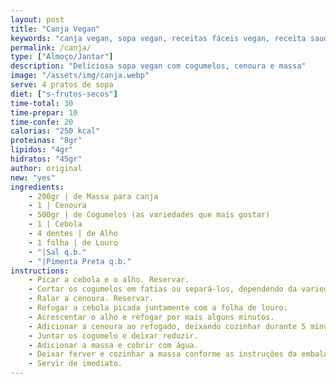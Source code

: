 ```yaml
---
layout: post
title: "Canja Vegan"
keywords: "canja vegan, sopa vegan, receitas fáceis vegan, receita saudável, sopa sem carne, canja de cogumelos, vegan, jantar saudável, almoço saudável, comida reconfortante vegan, Canja vegan, Sopa vegan, Receita saudável, Canja de cogumelos, Comida reconfortante vegan, Receita fácil de canja vegan com cogumelos, Como fazer canja vegan saudável e nutritiva, Sopa vegana com massa e legumes para o jantar, Canja sem carne com cenoura e cogumelos, Prato reconfortante vegan para dias frios, Receita rápida de canja vegan para almoço ou jantar, Canja leve e saudável para dietas plant-based, Sopa de cogumelos vegan, Massa em receitas veganas, Sopa sem produtos de origem animal, Louro e cenoura em pratos veganos, Alimentação plant-based, Refeições rápidas e saudáveis, Receitas económicas e fáceis, Sopa reconfortante para toda a família, Prato principal leve e nutritivo, Receitas veganas para iniciantes"
permalink: /canja/
type: ["Almoço/Jantar"]
description: "Deliciosa sopa vegan com cogumelos, cenoura e massa"
image: "/assets/img/canja.webp"
serve: 4 pratos de sopa
diet: ["s-frutos-secos"]
time-total: 30
time-prepar: 10
time-confe: 20
calorias: "250 kcal"
proteinas: "8gr"
lipidos: "4gr"
hidratos: "45gr"
author: original
new: "yes"
ingredients:
    - 200gr | de Massa para canja
    - 1 | Cenoura
    - 500gr | de Cogumelos (as variedades que mais gostar)
    - 1 | Cebola
    - 4 dentes | de Alho
    - 1 folha | de Louro
    - "|Sal q.b."
    - "|Pimenta Preta q.b."
instructions:
    - Picar a cebola e o alho. Reservar.
    - Cortar os cogumelos em fatias ou separá-los, dependendo da variedade que usar. Reservar.
    - Ralar a cenoura. Reservar.
    - Refogar a cebola picada juntamente com a folha de louro.
    - Acrescentar o alho e refogar por mais alguns minutos.
    - Adicionar a cenoura ao refogado, deixando cozinhar durante 5 minutos.
    - Juntar os cogumelo e deixar reduzir.
    - Adicionar a massa e cobrir com água.
    - Deixar ferver e cozinhar a massa conforme as instruções da embalagem.
    - Servir de imediato.
---
```

